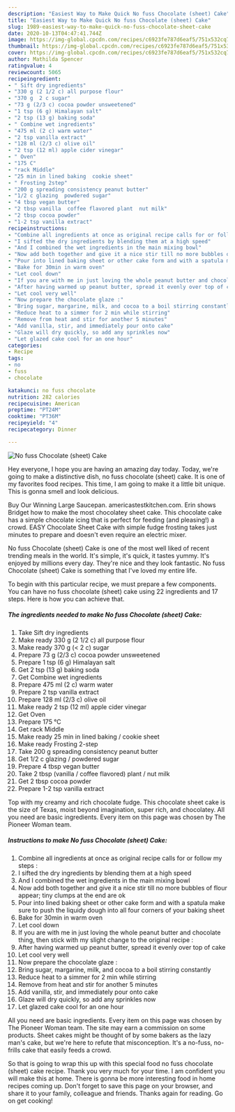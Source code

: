 ```yaml
---
description: "Easiest Way to Make Quick No fuss Chocolate (sheet) Cake"
title: "Easiest Way to Make Quick No fuss Chocolate (sheet) Cake"
slug: 1989-easiest-way-to-make-quick-no-fuss-chocolate-sheet-cake
date: 2020-10-13T04:47:41.744Z
image: https://img-global.cpcdn.com/recipes/c6923fe787d6eaf5/751x532cq70/no-fuss-chocolate-sheet-cake-recipe-main-photo.jpg
thumbnail: https://img-global.cpcdn.com/recipes/c6923fe787d6eaf5/751x532cq70/no-fuss-chocolate-sheet-cake-recipe-main-photo.jpg
cover: https://img-global.cpcdn.com/recipes/c6923fe787d6eaf5/751x532cq70/no-fuss-chocolate-sheet-cake-recipe-main-photo.jpg
author: Mathilda Spencer
ratingvalue: 4
reviewcount: 5065
recipeingredient:
- " Sift dry ingredients"
- "330 g (2 1/2 c) all purpose flour"
- "370 g  2 c sugar"
- "73 g (2/3 c) cocoa powder unsweetened"
- "1 tsp (6 g) Himalayan salt"
- "2 tsp (13 g) baking soda"
- " Combine wet ingredients"
- "475 ml (2 c) warm water"
- "2 tsp vanilla extract"
- "128 ml (2/3 c) olive oil"
- "2 tsp (12 ml) apple cider vinegar"
- " Oven"
- "175 C"
- "rack Middle"
- "25 min in lined baking  cookie sheet"
- " Frosting 2step"
- "200 g spreading consistency peanut butter"
- "1/2 c glazing  powdered sugar"
- "4 tbsp vegan butter"
- "2 tbsp vanilla  coffee flavored plant  nut milk"
- "2 tbsp cocoa powder"
- "1-2 tsp vanilla extract"
recipeinstructions:
- "Combine all ingredients at once as original recipe calls for or follow my steps :"
- "I sifted the dry ingredients by blending them at a high speed"
- "And I combined the wet ingredients in the main mixing bowl"
- "Now add both together and give it a nice stir till no more bubbles of flour appear; tiny clumps at the end are ok"
- "Pour into lined baking sheet or other cake form and with a spatula make sure to push the liquidy dough into all four corners of your baking sheet"
- "Bake for 30min in warm oven"
- "Let cool down"
- "If you are with me in just loving the whole peanut butter and chocolate thing, then stick with my slight change to the original recipe :"
- "After having warmed up peanut butter, spread it evenly over top of cake"
- "Let cool very well"
- "Now prepare the chocolate glaze :"
- "Bring sugar, margarine, milk, and cocoa to a boil stirring constantly"
- "Reduce heat to a simmer for 2 min while stirring"
- "Remove from heat and stir for another 5 minutes"
- "Add vanilla, stir, and immediately pour onto cake"
- "Glaze will dry quickly, so add any sprinkles now"
- "Let glazed cake cool for an one hour"
categories:
- Recipe
tags:
- no
- fuss
- chocolate

katakunci: no fuss chocolate 
nutrition: 282 calories
recipecuisine: American
preptime: "PT24M"
cooktime: "PT36M"
recipeyield: "4"
recipecategory: Dinner

---
```



![No fuss Chocolate (sheet) Cake](https://img-global.cpcdn.com/recipes/c6923fe787d6eaf5/751x532cq70/no-fuss-chocolate-sheet-cake-recipe-main-photo.jpg)

Hey everyone, I hope you are having an amazing day today. Today, we're going to make a distinctive dish, no fuss chocolate (sheet) cake. It is one of my favorites food recipes. This time, I am going to make it a little bit unique. This is gonna smell and look delicious.

Buy Our Winning Large Saucepan. americastestkitchen.com. Erin shows Bridget how to make the most chocolatey sheet cake. This chocolate cake has a simple chocolate icing that is perfect for feeding (and pleasing!) a crowd. EASY Chocolate Sheet Cake with simple fudge frosting takes just minutes to prepare and doesn&#39;t even require an electric mixer.

No fuss Chocolate (sheet) Cake is one of the most well liked of recent trending meals in the world. It's simple, it's quick, it tastes yummy. It's enjoyed by millions every day. They're nice and they look fantastic. No fuss Chocolate (sheet) Cake is something that I've loved my entire life.


To begin with this particular recipe, we must prepare a few components. You can have no fuss chocolate (sheet) cake using 22 ingredients and 17 steps. Here is how you can achieve that.

<!--inarticleads1-->

##### The ingredients needed to make No fuss Chocolate (sheet) Cake:

1. Take  Sift dry ingredients
1. Make ready 330 g (2 1/2 c) all purpose flour
1. Make ready 370 g (&lt; 2 c) sugar
1. Prepare 73 g (2/3 c) cocoa powder unsweetened
1. Prepare 1 tsp (6 g) Himalayan salt
1. Get 2 tsp (13 g) baking soda
1. Get  Combine wet ingredients
1. Prepare 475 ml (2 c) warm water
1. Prepare 2 tsp vanilla extract
1. Prepare 128 ml (2/3 c) olive oil
1. Make ready 2 tsp (12 ml) apple cider vinegar
1. Get  Oven
1. Prepare 175 °C
1. Get rack Middle
1. Make ready 25 min in lined baking / cookie sheet
1. Make ready  Frosting 2-step
1. Take 200 g spreading consistency peanut butter
1. Get 1/2 c glazing / powdered sugar
1. Prepare 4 tbsp vegan butter
1. Take 2 tbsp (vanilla / coffee flavored) plant / nut milk
1. Get 2 tbsp cocoa powder
1. Prepare 1-2 tsp vanilla extract


Top with my creamy and rich chocolate fudge. This chocolate sheet cake is the size of Texas, moist beyond imagination, super rich, and chocolatey. All you need are basic ingredients. Every item on this page was chosen by The Pioneer Woman team. 

<!--inarticleads2-->

##### Instructions to make No fuss Chocolate (sheet) Cake:

1. Combine all ingredients at once as original recipe calls for or follow my steps :
1. I sifted the dry ingredients by blending them at a high speed
1. And I combined the wet ingredients in the main mixing bowl
1. Now add both together and give it a nice stir till no more bubbles of flour appear; tiny clumps at the end are ok
1. Pour into lined baking sheet or other cake form and with a spatula make sure to push the liquidy dough into all four corners of your baking sheet
1. Bake for 30min in warm oven
1. Let cool down
1. If you are with me in just loving the whole peanut butter and chocolate thing, then stick with my slight change to the original recipe :
1. After having warmed up peanut butter, spread it evenly over top of cake
1. Let cool very well
1. Now prepare the chocolate glaze :
1. Bring sugar, margarine, milk, and cocoa to a boil stirring constantly
1. Reduce heat to a simmer for 2 min while stirring
1. Remove from heat and stir for another 5 minutes
1. Add vanilla, stir, and immediately pour onto cake
1. Glaze will dry quickly, so add any sprinkles now
1. Let glazed cake cool for an one hour


All you need are basic ingredients. Every item on this page was chosen by The Pioneer Woman team. The site may earn a commission on some products. Sheet cakes might be thought of by some bakers as the lazy man&#39;s cake, but we&#39;re here to refute that misconception. It&#39;s a no-fuss, no-frills cake that easily feeds a crowd. 

So that is going to wrap this up with this special food no fuss chocolate (sheet) cake recipe. Thank you very much for your time. I am confident you will make this at home. There is gonna be more interesting food in home recipes coming up. Don't forget to save this page on your browser, and share it to your family, colleague and friends. Thanks again for reading. Go on get cooking!
